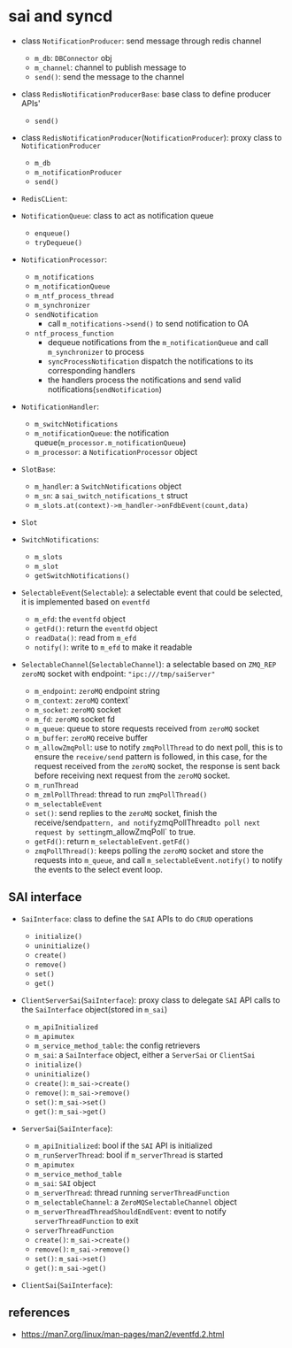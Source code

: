 # sai and syncd

* class `NotificationProducer`: send message through redis channel
    * `m_db`: `DBConnector` obj
    * `m_channel`: channel to publish message to
    * `send()`: send the message to the channel
* class `RedisNotificationProducerBase`: base class to define producer APIs'
    * `send()`
* class `RedisNotificationProducer`(`NotificationProducer`): proxy class to `NotificationProducer`
    * `m_db`
    * `m_notificationProducer`
    * `send()`

* `RedisCLient`:

* `NotificationQueue`: class to act as notification queue
    * `enqueue()`
    * `tryDequeue()`

* `NotificationProcessor`:
    * `m_notifications`
    * `m_notificationQueue`
    * `m_ntf_process_thread`
    * `m_synchronizer`
    * `sendNotification`
        * call `m_notifications->send()` to send notification to OA
    * `ntf_process_function`
        * dequeue notifications from the `m_notificationQueue` and call `m_synchronizer` to process
        * `syncProcessNotification` dispatch the notifications to its corresponding handlers
        * the handlers process the notifications and send valid notifications(`sendNotification`)

* `NotificationHandler`:
    * `m_switchNotifications`
    * `m_notificationQueue`: the notification queue(`m_processor.m_notificationQueue`)
    * `m_processor`: a `NotificationProcessor` object


* `SlotBase`:
    * `m_handler`: a `SwitchNotifications` object
    * `m_sn`: a `sai_switch_notifications_t` struct
    * `m_slots.at(context)->m_handler->onFdbEvent(count,data)`

* `Slot`

* `SwitchNotifications`:
    * `m_slots`
    * `m_slot`
    * `getSwitchNotifications()`

* `SelectableEvent`(`Selectable`): a selectable event that could be selected, it is implemented based on `eventfd`
    * `m_efd`: the `eventfd` object
    * `getFd()`: return the `eventfd` object
    * `readData()`: read from `m_efd`
    * `notify()`: write to `m_efd` to make it readable

* `SelectableChannel`(`SelectableChannel`): a selectable based on `ZMQ_REP` `zeroMQ` socket with endpoint: `"ipc:///tmp/saiServer"`
    * `m_endpoint`: `zeroMQ` endpoint string
    * `m_context`: `zeroMQ` context`
    * `m_socket`: `zeroMQ` socket
    * `m_fd`: `zeroMQ` socket fd
    * `m_queue`: queue to store requests received from `zeroMQ` socket
    * `m_buffer`: `zeroMQ` receive buffer
    * `m_allowZmqPoll`: use to notify `zmqPollThread` to do next poll, this is to ensure the `receive/send` pattern is followed, in this case, for the request received from the `zeroMQ` socket, the response is sent back before receiving next request from the `zeroMQ` socket.
    * `m_runThread`
    * `m_zmlPollThread`: thread to run `zmqPollThread()`
    * `m_selectableEvent`
    * `set()`: send replies to the `zeroMQ` socket, finish the receive/send` pattern, and notify `zmqPollThread` to poll next request by setting `m_allowZmqPoll` to true.
    * `getFd()`: return `m_selectableEvent.getFd()`
    * `zmqPollThread()`: keeps polling the `zeroMQ` socket and store the requests into `m_queue`, and call `m_selectableEvent.notify()` to notify the events to the select event loop.
 

## SAI interface
* `SaiInterface`: class to define the `SAI` APIs to do `CRUD` operations
    * `initialize()`
    * `uninitialize()`
    * `create()`
    * `remove()`
    * `set()`
    * `get()`
 
* `ClientServerSai`(`SaiInterface`): proxy class to delegate `SAI` API calls to the `SaiInterface` object(stored in `m_sai`)
    * `m_apiInitialized`
    * `m_apimutex`
    * `m_service_method_table`: the config retrievers
    * `m_sai`: a `SaiInterface` object, either a `ServerSai` or `ClientSai`
    * `initialize()`
    * `uninitialize()`
    * `create()`: `m_sai->create()`
    * `remove()`: `m_sai->remove()`
    * `set()`: `m_sai->set()`
    * `get()`: `m_sai->get()`

* `ServerSai`(`SaiInterface`):
    * `m_apiInitialized`: bool if the `SAI` API is initialized
    * `m_runServerThread`: bool if `m_serverThread` is started
    * `m_apimutex`
    * `m_service_method_table`
    * `m_sai`: `SAI` object
    * `m_serverThread`: thread running `serverThreadFunction`
    * `m_selectableChannel`: a `ZeroMQSelectableChannel` object
    * `m_serverThreadThreadShouldEndEvent`: event to notify `serverThreadFunction` to exit
    * `serverThreadFunction`
    * `create()`: `m_sai->create()`
    * `remove()`: `m_sai->remove()`
    * `set()`: `m_sai->set()`
    * `get()`: `m_sai->get()`

* `ClientSai`(`SaiInterface`):

## references
* https://man7.org/linux/man-pages/man2/eventfd.2.html
